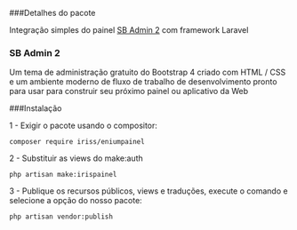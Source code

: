 ###Detalhes do pacote

Integração simples do painel [SB Admin 2](https://startbootstrap.com/themes/sb-admin-2/) com framework Laravel

### SB Admin 2
Um tema de administração gratuito do Bootstrap 4 criado com HTML / CSS e um ambiente moderno de fluxo de trabalho de desenvolvimento pronto para usar para construir seu próximo painel ou aplicativo da Web

###Instalação

1 - Exigir o pacote usando o compositor:

```
composer require iriss/eniumpainel

```
2 - Substituir as views do make:auth

```
php artisan make:irispainel

```

3 - Publique os recursos públicos, views e traduções, execute o comando e selecione a opção do nosso pacote:

```
php artisan vendor:publish

```
